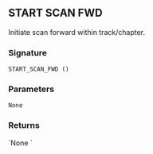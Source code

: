 ## START SCAN FWD

Initiate scan forward within track/chapter.


### Signature

`START_SCAN_FWD ()`


### Parameters

`None`


### Returns

\`None
\`